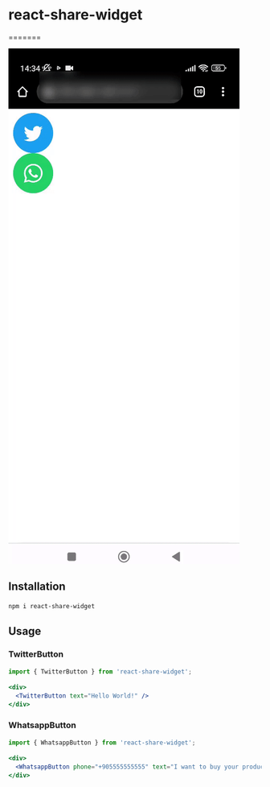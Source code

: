 # react-share-widget

=======

![Alt Text](./demo.gif)

## Installation

``` bash
npm i react-share-widget
```

## Usage

### TwitterButton

```jsx
import { TwitterButton } from 'react-share-widget';
```

```jsx
<div>
  <TwitterButton text="Hello World!" />
</div>
```

### WhatsappButton

```jsx
import { WhatsappButton } from 'react-share-widget';
```

```jsx
<div>
  <WhatsappButton phone="+905555555555" text="I want to buy your product!" />
</div>
```
